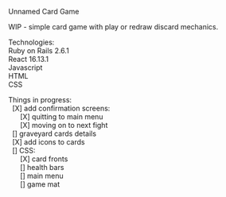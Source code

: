Unnamed Card Game

WIP - simple card game with play or redraw discard mechanics.

Technologies:  
Ruby on Rails 2.6.1  
React 16.13.1  
Javascript  
HTML  
CSS  

Things in progress:  
&nbsp;&nbsp;[X] add confirmation screens:  
&nbsp;&nbsp;&nbsp;&nbsp;&nbsp;&nbsp;[X] quitting to main menu   
&nbsp;&nbsp;&nbsp;&nbsp;&nbsp;&nbsp;[X] moving on to next fight  
&nbsp;&nbsp;[] graveyard cards details  
&nbsp;&nbsp;[X] add icons to cards  
&nbsp;&nbsp;[] CSS:  
&nbsp;&nbsp;&nbsp;&nbsp;&nbsp;&nbsp;[X] card fronts   
&nbsp;&nbsp;&nbsp;&nbsp;&nbsp;&nbsp;[] health bars  
&nbsp;&nbsp;&nbsp;&nbsp;&nbsp;&nbsp;[] main menu  
&nbsp;&nbsp;&nbsp;&nbsp;&nbsp;&nbsp;[] game mat
